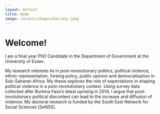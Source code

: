 ```yaml
---
layout: default
title: Home
image: /assets/images/balcony.jpeg
---
```


<!--figure>
  <img src="/assets/images/balcony.jpeg"
  class="background">
</figure-->

# Welcome!

I am a final year PhD Candidate in the Department of Government at the University of Essex. 

<!--figure>
  <img src="/assets/images/samfav.jpeg" class="profile">
</figure-->

My research interests lie in post-revolutionary politics, political violence, ethnic representation, foreing policy, public opinion and democratisation in Sub-Saharan Africa. My thesis explores the role of expectations in shaping political violence in a post-revolutionary context. Using survey data collected after Burkina Faso’s latest uprising in 2014, I argue that post-revolutionary political discontent can lead to the increase and diffusion of violence. My doctoral research is funded by the South East Network for Social Sciences (SeNSS).
